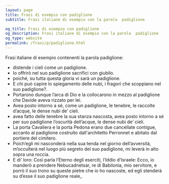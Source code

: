 ```yaml
---
layout: page
title: Frasi di esempio con padiglione 
subtitle: Frasi italiane di esempio con la parola  padiglione

og_title: Frasi di esempio con padiglione 
og_description: Frasi italiane di esempio con la parola  padiglione
og_type: website
permalink: /frasi/p/padiglione.html
---
```


Frasi italiane di esempio contenenti la parola padiglione:


- distende i cieli come un padiglione.
- Io offrirò nel suo padiglione sacrifici con giubilo.
- poiché, su tutta questa gloria vi sarà un padiglione.
- E chi può capire lo spiegamento delle nubi, i fragori che scoppiano nel suo padiglione?.
- Portarono dunque l’arca di Dio e la collocarono in mezzo al padiglione che Davide aveva rizzato per lei.
- Avea posto intorno a sé, come un padiglione, le tenebre, le raccolte d’acque, le dense nubi de’ cieli.
- avea fatto delle tenebre la sua stanza nascosta, avea posto intorno a sé per suo padiglione l’oscurità dell’acque, le dense nubi de’ cieli.
- La porta Cavaliera e la porta Pedona erano due cancellate contigue, accanto al padiglione costruito dall'architetto Perronnet e abitato dal portiere del cimitero.
- Poich’egli mi nasconderà nella sua tenda nel giorno dell’avversità, m’occulterà nel luogo più segreto del suo padiglione, mi leverà in alto sopra una roccia.
- E di’ loro: Così parla l’Eterno degli eserciti, l’Iddio d’Israele: Ecco, io manderò a prendere Nebucadnetsar, re di Babilonia, mio servitore, e porrò il suo trono su queste pietre che io ho nascoste, ed egli stenderà su d’esse il suo padiglione reale,.
